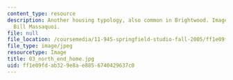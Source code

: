 ```yaml
---
content_type: resource
description: Another housing typology, also common in Brightwood. Image Courtesy of
  Bill Massaquoi.
file: null
file_location: /coursemedia/11-945-springfield-studio-fall-2005/ff1e09fdab329e8ae8856740429637c0_03_north_end_home.jpg
file_type: image/jpeg
resourcetype: Image
title: 03_north_end_home.jpg
uid: ff1e09fd-ab32-9e8a-e885-6740429637c0
---
```

